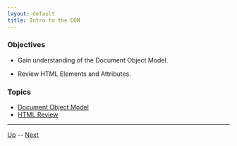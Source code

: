 ```yaml
---
layout: default
title: Intro to the DOM
---
```


### Objectives

* Gain understanding of the Document Object Model.

* Review HTML Elements and Attributes.

### Topics

*  [Document Object Model](documentObjectModel.md) 
*  [HTML Review](htmlReview.md) 

<hr>

[Up](../README.md) -- [Next](documentObjectModel.md)

